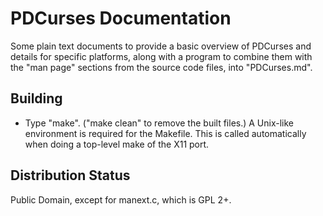 PDCurses Documentation
======================

Some plain text documents to provide a basic overview of PDCurses and
details for specific platforms, along with a program to combine them
with the "man page" sections from the source code files, into
"PDCurses.md".


Building
--------

- Type "make". ("make clean" to remove the built files.) A Unix-like
  environment is required for the Makefile. This is called automatically
  when doing a top-level make of the X11 port.


Distribution Status
-------------------

Public Domain, except for manext.c, which is GPL 2+.
